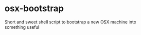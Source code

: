 osx-bootstrap
=============

Short and sweet shell script to bootstrap a new OSX machine into something useful
